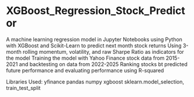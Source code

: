 # XGBoost_Regression_Stock_Predictor
A machine learning regression model in Jupyter Notebooks using Python with XGBoost and Scikit-Learn to predict next month stock returns
Using 3-month rolling momentum, volatility, and raw Sharpe Ratio as indicators for the model
Training the model with Yahoo Finance stock data from 2015-2021 and backtesting on data from 2022-2025
Ranking stocks bt predicted future performance and evaluating performance using R-squared

Libraries Used:
yfinance
pandas
numpy
xgboost
sklearn.model_selection, train_test_split
